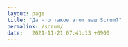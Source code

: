 ```yaml
---
layout: page
title: "Да что такое этот ваш Scrum?"
permalink: /scrum/
date:   2021-11-21 07:41:13 +0900
---
```


